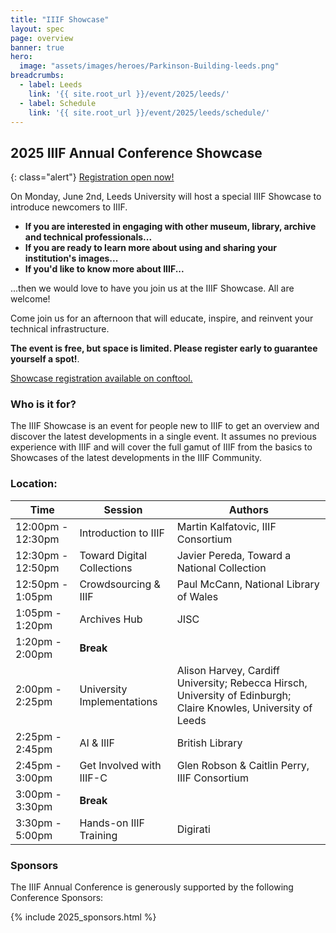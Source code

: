 ```yaml
---
title: "IIIF Showcase"
layout: spec
page: overview
banner: true 
hero:
  image: "assets/images/heroes/Parkinson-Building-leeds.png"
breadcrumbs:
  - label: Leeds
    link: '{{ site.root_url }}/event/2025/leeds/'
  - label: Schedule
    link: '{{ site.root_url }}/event/2025/leeds/schedule/'
---
```


## 2025 IIIF Annual Conference Showcase

{: class="alert"}
[Registration open now!][registration]

On Monday, June 2nd, Leeds University will host a special IIIF Showcase to introduce newcomers to IIIF.

* **If you are interested in engaging with other museum, library, archive and technical professionals...**
* **If you are ready to learn more about using and sharing your institution's images...**
* **If you'd like to know more about IIIF...**

...then we would love to have you join us at the IIIF Showcase. All are welcome!

Come join us for an afternoon that will educate, inspire, and reinvent your technical infrastructure. 

**The event is free, but space is limited. Please register early to guarantee yourself a spot!**. 

[Showcase registration available on conftool.][registration]

### Who is it for?

The IIIF Showcase is an event for people new to IIIF to get an overview and discover the latest developments in a single event. It assumes no previous experience with IIIF and will cover the full gamut of IIIF from the basics to Showcases of the latest developments in the IIIF Community.

### Location: 
<table class="api-table">
    <thead>
        <tr>
            <th>Time</th>
            <th>Session</th>
            <th>Authors</th>
        </tr>
    </thead>
    <tbody>
        <tr>
            <td>12:00pm - 12:30pm</td>
            <td>Introduction to IIIF</td>
            <td>Martin Kalfatovic, IIIF Consortium</td>
        </tr>
        <tr>
            <td>12:30pm - 12:50pm</td>
            <td>Toward Digital Collections</td>
            <td>Javier Pereda, Toward a National Collection</td>
        </tr>
        <tr>
            <td>12:50pm - 1:05pm</td>
            <td>Crowdsourcing & IIIF</td>
            <td>Paul McCann, National Library of Wales</td>
        </tr>
        <tr>
            <td>1:05pm - 1:20pm</td>
            <td>Archives Hub</td>
            <td>JISC</td>
        </tr>
        <tr>
            <td>1:20pm - 2:00pm</td>
            <td colspan="2"><b>Break</b></td>
        </tr>
        <tr>
            <td>2:00pm - 2:25pm</td>
            <td>University Implementations</td>
            <td>Alison Harvey, Cardiff University; Rebecca Hirsch, University of Edinburgh; Claire Knowles, University of Leeds</td>
        </tr>
        <tr>
            <td>2:25pm - 2:45pm</td>
            <td>AI & IIIF</td>
            <td>British Library</td>
        </tr>
        <tr>
            <td>2:45pm - 3:00pm</td>
            <td>Get Involved with IIIF-C</td>
            <td>Glen Robson & Caitlin Perry, IIIF Consortium</td>
        </tr>
        <tr>
            <td>3:00pm - 3:30pm</td>
            <td colspan="2"><b>Break</b></td>
        </tr>
        <tr>
            <td>3:30pm - 5:00pm</td>
            <td>Hands-on IIIF Training</td>
            <td>Digirati</td>
        </tr>
    </tbody>
</table>        

### Sponsors

The IIIF Annual Conference is generously supported by the following Conference Sponsors:

{% include 2025_sponsors.html %} 

[registration]: https://www.conftool.org/iiif2025/